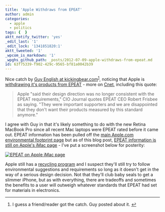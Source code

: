```yaml
---
title: 'Apple Withdraws from EPEAT'
author: admin
categories:
  - apple
  - politics
tags: {  }
aktt_notify_twitter: 'yes'
_edit_last: '1'
_edit_lock: '1341851820:1'
aktt_tweeted: '1'
_wpcom_is_markdown: '1'
_wpghs_github_path: _posts/2012-07-09-apple-withdraws-from-epeat.md
id: 63f75339-f902-429c-9565-bf81a0042b39
---
```

<p>Nice catch by <a href="http://kickingbear.com/blog/archives/323">Guy English at kickingbear.com</a><sup id="fnref-20541:1"><a href="#fn-20541:1" rel="footnote">1</a></sup>, noticing that Apple is <a href="http://www.epeat.net/2012/06/news/apple-leaves-epeat/">withdrawing it's products from EPEAT</a> - more on <a href="http://news.cnet.com/8301-13579_3-57468103-37/apple-bows-out-of-program-for-environment-minded-products/">Cnet</a>, including this quote:</p>
<blockquote><p>
  Apple "said their design direction was no longer consistent with the EPEAT requirements," CIO Journal quotes EPEAT CEO Robert Frisbee as saying. "They were important supporters and we are disappointed that they don't want their products measured by this standard anymore."
</p></blockquote>
<p>I agree with Guy in that it's likely something to do with the new Retina MacBook Pro since all recent Mac laptops were EPEAT rated before it came out. EPEAT information has been pulled off the <a href="http://www.apple.com/environment/">main Apple.com environmental footprint page</a> but as of this blog post, <a href="http://www.apple.com/imac/environment.html">EPEAT information is still on Apple's iMac page</a> - I've put a screenshot below for posterity:</p>
<p><a href="https://chrisenns.com/wp-content/uploads/2012/07/EPEAT-on-Apple-iMac-page.png"><img src="https://chrisenns.com/wp-content/uploads/2012/07/EPEAT-on-Apple-iMac-page-600x357.png" alt="EPEAT on Apple iMac page" title="EPEAT on Apple iMac page" class="aligncenter size-large wp-image-20542" /></a></p>
<p>Apple still has a <a href="http://www.apple.com/recycling/">recycling program</a> and I suspect they'll still try to follow environmental suggestions and requirements so long as it doesn't get in the way of a serious design decision. Not that they'll club baby seals to get a slimmer iPhone, but as with everything, there are tradeoffs and sometimes the benefits to a user will outweigh whatever standards that EPEAT had set for materials in electronics.</p>
<div class="footnotes">
<hr />
<ol>
<li id="fn-20541:1">
I guess a friend/reader got the catch. Guy posted about it.&#160;<a href="#fnref-20541:1" rev="footnote">&#8617;</a>
</li>
</ol>
</div>
